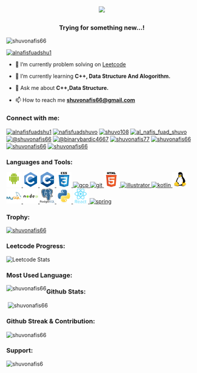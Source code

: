 

<h1 align="center">
    <img src="https://readme-typing-svg.herokuapp.com/?font=Righteous&size=35&center=true&vCenter=true&width=500&height=70&duration=4000&lines=Hi+There!+👋;+I'm+Al+Nafis+Fuad+Shuvo!;" />
</h1>
<h3 align="center">Trying for something new...!</h3>

<p align="left"> <img src="https://komarev.com/ghpvc/?username=shuvonafis66&label=Profile%20views&color=0e75b6&style=flat" alt="shuvonafis66" /> </p>



<p align="left"> <a href="https://twitter.com/alnafisfuadshu1" target="blank"><img src="https://img.shields.io/twitter/follow/alnafisfuadshu1?logo=twitter&style=for-the-badge" alt="alnafisfuadshu1" /></a> </p>

- 🧠 I’m currently problem solving on [Leetcode](https://leetcode.com/shuvonafis66/)

- 🌱 I’m currently learning **C++, Data Structure And Alogorithm.**

- 💬 Ask me about **C++,Data Structure.**

- 📫 How to reach me **shuvonafis66@gmail.com**


<h3 align="left">Connect with me:</h3>
<p align="left">
<a href="https://twitter.com/alnafisfuadshu1" target="blank"><img align="center" src="https://raw.githubusercontent.com/rahuldkjain/github-profile-readme-generator/master/src/images/icons/Social/twitter.svg" alt="alnafisfuadshu1" height="30" width="40" /></a>
<a href="https://linkedin.com/in/nafisfuadshuvo" target="blank"><img align="center" src="https://raw.githubusercontent.com/rahuldkjain/github-profile-readme-generator/master/src/images/icons/Social/linked-in-alt.svg" alt="nafisfuadshuvo" height="30" width="40" /></a>
<a href="https://fb.com/shuvo108" target="blank"><img align="center" src="https://raw.githubusercontent.com/rahuldkjain/github-profile-readme-generator/master/src/images/icons/Social/facebook.svg" alt="shuvo108" height="30" width="40" /></a>
<a href="https://instagram.com/al_nafis_fuad_shuvo" target="blank"><img align="center" src="https://raw.githubusercontent.com/rahuldkjain/github-profile-readme-generator/master/src/images/icons/Social/instagram.svg" alt="al_nafis_fuad_shuvo" height="30" width="40" /></a>
<a href="https://medium.com/@shuvonafis66" target="blank"><img align="center" src="https://raw.githubusercontent.com/rahuldkjain/github-profile-readme-generator/master/src/images/icons/Social/medium.svg" alt="@shuvonafis66" height="30" width="40" /></a>
<a href="https://www.youtube.com/c/@binarybardic4667" target="blank"><img align="center" src="https://raw.githubusercontent.com/rahuldkjain/github-profile-readme-generator/master/src/images/icons/Social/youtube.svg" alt="@binarybardic4667" height="30" width="40" /></a>
<a href="https://www.hackerrank.com/shuvonafis77" target="blank"><img align="center" src="https://raw.githubusercontent.com/rahuldkjain/github-profile-readme-generator/master/src/images/icons/Social/hackerrank.svg" alt="shuvonafis77" height="30" width="40" /></a>
<a href="https://codeforces.com/profile/shuvonafis66" target="blank"><img align="center" src="https://raw.githubusercontent.com/rahuldkjain/github-profile-readme-generator/master/src/images/icons/Social/codeforces.svg" alt="shuvonafis66" height="30" width="40" /></a>
<a href="https://www.leetcode.com/shuvonafis66" target="blank"><img align="center" src="https://raw.githubusercontent.com/rahuldkjain/github-profile-readme-generator/master/src/images/icons/Social/leet-code.svg" alt="shuvonafis66" height="30" width="40" /></a>
<a href="https://auth.geeksforgeeks.org/user/shuvonafis66" target="blank"><img align="center" src="https://raw.githubusercontent.com/rahuldkjain/github-profile-readme-generator/master/src/images/icons/Social/geeks-for-geeks.svg" alt="shuvonafis66" height="30" width="40" /></a>
</p>

<h3 align="left">Languages and Tools:</h3>
<p align="left"> <a href="https://developer.android.com" target="_blank" rel="noreferrer"> <img src="https://raw.githubusercontent.com/devicons/devicon/master/icons/android/android-original-wordmark.svg" alt="android" width="40" height="40"/> </a> <a href="https://www.cprogramming.com/" target="_blank" rel="noreferrer"> <img src="https://raw.githubusercontent.com/devicons/devicon/master/icons/c/c-original.svg" alt="c" width="40" height="40"/> </a> <a href="https://www.w3schools.com/cpp/" target="_blank" rel="noreferrer"> <img src="https://raw.githubusercontent.com/devicons/devicon/master/icons/cplusplus/cplusplus-original.svg" alt="cplusplus" width="40" height="40"/> </a> <a href="https://www.w3schools.com/css/" target="_blank" rel="noreferrer"> <img src="https://raw.githubusercontent.com/devicons/devicon/master/icons/css3/css3-original-wordmark.svg" alt="css3" width="40" height="40"/> </a> <a href="https://cloud.google.com" target="_blank" rel="noreferrer"> <img src="https://www.vectorlogo.zone/logos/google_cloud/google_cloud-icon.svg" alt="gcp" width="40" height="40"/> </a> <a href="https://git-scm.com/" target="_blank" rel="noreferrer"> <img src="https://www.vectorlogo.zone/logos/git-scm/git-scm-icon.svg" alt="git" width="40" height="40"/> </a> <a href="https://www.w3.org/html/" target="_blank" rel="noreferrer"> <img src="https://raw.githubusercontent.com/devicons/devicon/master/icons/html5/html5-original-wordmark.svg" alt="html5" width="40" height="40"/> </a> <a href="https://www.adobe.com/in/products/illustrator.html" target="_blank" rel="noreferrer"> <img src="https://www.vectorlogo.zone/logos/adobe_illustrator/adobe_illustrator-icon.svg" alt="illustrator" width="40" height="40"/> </a> <a href="https://kotlinlang.org" target="_blank" rel="noreferrer"> <img src="https://www.vectorlogo.zone/logos/kotlinlang/kotlinlang-icon.svg" alt="kotlin" width="40" height="40"/> </a> <a href="https://www.linux.org/" target="_blank" rel="noreferrer"> <img src="https://raw.githubusercontent.com/devicons/devicon/master/icons/linux/linux-original.svg" alt="linux" width="40" height="40"/> </a> <a href="https://www.mysql.com/" target="_blank" rel="noreferrer"> <img src="https://raw.githubusercontent.com/devicons/devicon/master/icons/mysql/mysql-original-wordmark.svg" alt="mysql" width="40" height="40"/> </a> <a href="https://nodejs.org" target="_blank" rel="noreferrer"> <img src="https://raw.githubusercontent.com/devicons/devicon/master/icons/nodejs/nodejs-original-wordmark.svg" alt="nodejs" width="40" height="40"/> </a> <a href="https://www.postgresql.org" target="_blank" rel="noreferrer"> <img src="https://raw.githubusercontent.com/devicons/devicon/master/icons/postgresql/postgresql-original-wordmark.svg" alt="postgresql" width="40" height="40"/> </a> <a href="https://www.python.org" target="_blank" rel="noreferrer"> <img src="https://raw.githubusercontent.com/devicons/devicon/master/icons/python/python-original.svg" alt="python" width="40" height="40"/> </a> <a href="https://reactjs.org/" target="_blank" rel="noreferrer"> <img src="https://raw.githubusercontent.com/devicons/devicon/master/icons/react/react-original-wordmark.svg" alt="react" width="40" height="40"/> </a> <a href="https://spring.io/" target="_blank" rel="noreferrer"> <img src="https://www.vectorlogo.zone/logos/springio/springio-icon.svg" alt="spring" width="40" height="40"/> </a> </p>

<h3 align="left">Trophy:</h3>
<p align="left"> <a href="https://github.com/ryo-ma/github-profile-trophy"><img src="https://github-profile-trophy.vercel.app/?username=shuvonafis66" alt="shuvonafis66" /></a> </p>

<h3 align="left">Leetcode Progress:</h3>

![Leetcode Stats](https://leetcard.jacoblin.cool/shuvonafis66?ext=heatmap)

<h3 align="left">Most Used Language:</h3>

<p><img align="left" src="https://github-readme-stats.vercel.app/api/top-langs?username=shuvonafis66&show_icons=true&locale=en&layout=compact" alt="shuvonafis66" /></p>

<h3 align="left">Github Stats:</h3>

<p>&nbsp;<img align="center" src="https://github-readme-stats.vercel.app/api?username=shuvonafis66&show_icons=true&locale=en" alt="shuvonafis66" /></p>

<h3 align="left">Github Streak & Contribution:</h3>

<p><img align="center" src="https://github-readme-streak-stats.herokuapp.com/?user=shuvonafis66&" alt="shuvonafis66" /></p>

<h3 align="left">Support:</h3>
<p><a href="https://www.buymeacoffee.com/shuvonafis6"> <img align="left" src="https://cdn.buymeacoffee.com/buttons/v2/default-yellow.png" height="50" width="210" alt="shuvonafis6" /></a></p><br><br>

